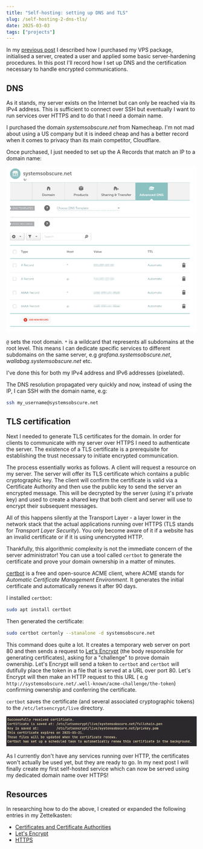 ```yaml
---
title: "Self-hosting: setting up DNS and TLS"
slug: /self-hosting-2-dns-tls/
date: 2025-03-03
tags: ["projects"]
---
```


In my [previous post](./self-hosting-1-initial-setup.md) I described how I
purchased my VPS package, initialised a server, created a user and applied some
basic server-hardening procedures. In this post I'll record how I set up DNS and
the certification necessary to handle encrypted communications.

## DNS

As it stands, my server exists on the Internet but can only be reached via its
IPv4 address. This is sufficient to connect over SSH but eventually I want to
run services over HTTPS and to do that I need a domain name.

I purchased the domain _systemsobscure.net_ from Namecheap. I'm not mad about
using a US company but it is indeed cheap and has a better record when it comes
to privacy than its main competitor, Cloudflare.

Once purchased, I just needed to set up the A Records that match an IP to a
domain name:

![Setting up A Records in Namecheap](./img/dns-records-detail.png)

`@` sets the root domain. `*` is a wildcard that represents all subdomains at
the root level. This means I can dedicate specific services to different
subdomains on the same server, e.g _grafana.systemsobscure.net_,
_wallabag.systemsobscure.net_ etc.

I've done this for both my IPv4 address and IPv6 addresses (pixelated).

The DNS resolution propagated very quickly and now, instead of using the IP, I
can SSH with the domain name, e.g:

```sh
ssh my_username@systemsobscure.net
```

## TLS certification

Next I needed to generate TLS certificates for the domain. In order for clients
to communicate with my server over HTTPS I need to authenticate the server. The
existence of a TLS certificate is a prerequisite for establishing the trust
necessary to initiate encrypted communication.

The process essentially works as follows. A client will request a resource on my
server. The server will offer its TLS certificate which contains a public
cryptographic key. The client will confirm the certificate is valid via a
Certificate Authority and then use the public key to send the server an
encrypted message. This will be decrypted by the server (using it's private key)
and used to create a shared key that both client and server will use to encrypt
their subsequent messages.

All of this happens silently at the Transport Layer - a layer lower in the
network stack that the actual applications running over HTTPS (TLS stands for
_Transport Layer Security_). You only become aware of it if a website has an
invalid certificate or if it is using unencrypted HTTP.

Thankfully, this algorithmic complexity is not the immediate concern of the
server administrator! You can use a tool called `certbot` to generate the
certificate and prove your domain ownership in a matter of minutes.

[certbot](https://certbot.eff.org/) is a free and open-source ACME client, where
ACME stands for _Automatic Certificate Management Environment_. It generates the
initial certificate and automatically renews it after 90 days.

I installed `certbot`:

```sh
sudo apt install certbot
```

Then generated the certificate:

```sh
sudo certbot certonly --stanalone -d systemsobscure.net
```

This command does quite a lot. It creates a temporary web server on port 80 and
then sends a request to [Let's Encrypt](https://letsencrypt.org/) (the body
responsible for generating certificates), asking for a "challenge" to prove
domain ownership. Let's Encrypt will send a token to `certbot` and `certbot`
will dutifully place the token in a file that is served at a URL over port 80.
Let's Encrypt will then make an HTTP request to this URL ( e.g
`http://systemsobscure.net/.well-known/acme-challenge/the-token`) confirming
ownership and conferring the certificate.

`certbot` saves the certificate (and several associated cryptographic tokens) to
the `/etc/letsencrypt/live` directory.

![Let's Encrypt certificates](./img/certbot_confirm.png)

As I currently don't have any services running over HTTP, the certificates won't
actually be used yet, but they are ready to go. In my next post I will finally
create my first self-hosted service which can now be served using my dedicated
domain name over HTTPS!

## Resources

In researching how to do the above, I created or expanded the following entries
in my Zettelkasten:

- [Certificates and Certificate Authorities](https://thomasabishop.github.io/eolas/Certificate_authorities)
- [Let's Encrypt](https://thomasabishop.github.io/eolas/Let's_Encrypt)
- [HTTPS](https://thomasabishop.github.io/eolas/HTTPS)
